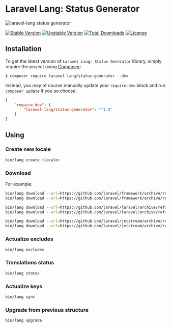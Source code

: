 # Laravel Lang: Status Generator

![laravel-lang status generator](https://preview.dragon-code.pro/laravel-lang/status-generator.svg?brand=laravel)

[![Stable Version][badge_stable]][link_packagist]
[![Unstable Version][badge_unstable]][link_packagist]
[![Total Downloads][badge_downloads]][link_packagist]
[![License][badge_license]][link_license]


## Installation

To get the latest version of `Laravel Lang: Status Generator` library, simply require the project using [Composer](https://getcomposer.org):

```
$ composer require laravel-lang/status-generator --dev
```

Instead, you may of course manually update your `require-dev` block and run `composer update` if you so choose:

```json
{
    "require-dev": {
        "laravel-lang/status-generator": "^1.0"
    }
}
```

## Using

### Create new locale

```bash
bin/lang create <locale>
```

### Download

For example:

```bash
bin/lang download --url=https://github.com/laravel/framework/archive/refs/heads/9.x.zip --project=framework --ver=9.x
bin/lang download --url=https://github.com/laravel/framework/archive/refs/heads/8.x.zip --project=framework --ver=8.x

bin/lang download --url=https://github.com/laravel/laravel/archive/refs/heads/9.x.zip --project=laravel --ver=9.x --copy=lang
bin/lang download --url=https://github.com/laravel/laravel/archive/refs/heads/8.x.zip --project=laravel --ver=8.x --copy=lang --copy=resources/lang

bin/lang download --url=https://github.com/laravel/jetstream/archive/refs/heads/2.x.zip --project=jetstream --ver=2.x
bin/lang download --url=https://github.com/laravel/jetstream/archive/refs/heads/1.x.zip --project=jetstream --ver=1.x
```

### Actualize excludes

```bash
bin/lang excludes
```

### Translations status

```bash
bin/lang status
```

### Actualize keys

```bash
bin/lang sync
```

### Upgrade from previous structure

```bash
bin/lang upgrade
```

[badge_stable]:     https://img.shields.io/github/v/release/laravel-lang/status-generator?label=stable&style=flat-square

[badge_unstable]:   https://img.shields.io/badge/unstable-dev--main-orange?style=flat-square

[badge_downloads]:  https://img.shields.io/packagist/dt/laravel-lang/status-generator.svg?style=flat-square

[badge_license]:    https://img.shields.io/packagist/l/laravel-lang/status-generator.svg?style=flat-square

[link_packagist]:   https://packagist.org/packages/laravel-lang/status-generator

[link_license]:     LICENSE
